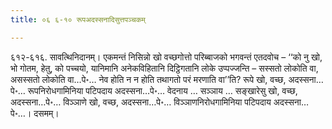 ```yaml
---
title: ०६ ६-१० रूपअदस्सनादिसुत्तपञ्चकम्

---
```


६१२-६१६. सावत्थिनिदानम्। एकमन्तं निसिन्नो खो वच्छगोत्तो परिब्बाजको भगवन्तं एतदवोच – ‘‘को नु खो, भो गोतम, हेतु, को पच्चयो, यानिमानि अनेकविहितानि दिट्ठिगतानि लोके उप्पज्जन्ति – सस्सतो लोकोति वा, असस्सतो लोकोति वा…पे॰… नेव होति न न होति तथागतो परं मरणाति वा’’ति? रूपे खो, वच्छ, अदस्सना…पे॰… रूपनिरोधगामिनिया पटिपदाय अदस्सना…पे॰… वेदनाय … सञ्ञाय … सङ्खारेसु खो, वच्छ, अदस्सना…पे॰… विञ्ञाणे खो, वच्छ, अदस्सना…पे॰… विञ्ञाणनिरोधगामिनिया पटिपदाय अदस्सना…पे॰…। दसमम्।  

